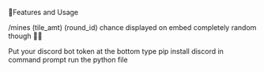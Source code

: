📝Features and Usage

/mines (tile_amt) (round_id)
chance displayed on embed completely random though 🤷‍♂️

Put your discord bot token at the bottom
type pip install discord in command prompt run the python file
